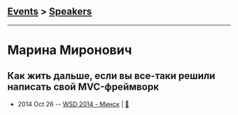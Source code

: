 ## [Events](../README.md) > [Speakers](../speakers.md)
---

# Марина Миронович

## Как жить дальше, если вы все-таки решили написать свой MVC-фреймворк
- 2014 Oct 26 -- [WSD 2014 - Минск](http://youtu.be/jyUr2Wrw-y0)  | [:notebook:](https://wsd.events/2014/10/26/pres/mvc-framework/)  
